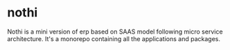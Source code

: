 # nothi
Nothi is a mini version of erp based on SAAS model following micro service architecture. It's a monorepo containing all the applications and packages. 

